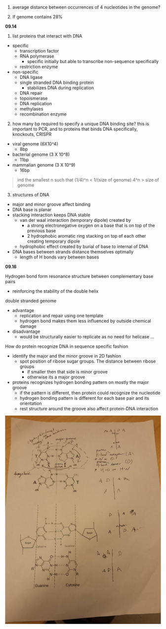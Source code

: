 
1. average distance between occurrences of 4 nucleotides in the genome?  

2. If genome contains 28%


__09.14__

1. list proteins that interact with DNA
  + specific
    + transcription factor  
    + RNA polymerase   
      + specific initially but able to transcribe non-sequence specifically  
    + restriction enzyme  
  + non-specific
    + DNA ligase
    + single stranded DNA binding protein
      + stabilizes DNA during replication
    + DNA repair  
    + topoismerase
    + DNA replication
    + methylases
    + recombination enzyme


2. how many bp required to specify a unique DNA binding site? this is important to PCR, and to proteins that binds DNA specifically, knockouts, CRISPR
  + viral genome (6X10^4)
    + 8bp
  + bacterial genome (3 X 10^8)
    + 11bp
  + mammalian genome (3 X 10^9)
    + 16bp

  > ind the smallest n such that (1/4)^n < 1/(size of genome) 4^n > size of genome


3. structures of DNA
  + major and minor groove affect binding
  + DNA base is planar  
  + stacking interaction keeps DNA stable  
    + van der waal interaction (temporary dipole) created by  
      + a strong electronegative oxygen on a base that is on top of the previous base
      + 2 hydrophobic aromatic ring stacking on top of each other creating temporary dipole
    + hydrophobic effect created by burial of base to internal of DNA
  + DNA bases between strands distance themselves optimally
    + length of H bonds vary between bases



__09.16__

Hydrogen bond form resonance structure between complementary base pairs
  + reinforcing the stability of the double helix

double stranded genome
+ advantage
  + replication and repair using one template
  + hydrogen bond makes them less influenced by outside chemical damage
+ disadvantage  
  + would be structurally easier to replicate as no need for helicase ...  


How do protein recognize DNA in sequence specific fashion

+ identify the major and the minor groove in 2D fashion
  + spot position of ribose sugar groups. The distance between ribose groups
    + if smaller then that side is minor groove
    + otherwise its a major groove  
+ proteins recognizes hydrogen bonding pattern on mostly the major groove
  + if the pattern is different, then protein could recognize the nucleotide  
  + hydrogen bonding pattern is different for each base pair and its orientation
  + rest structure around the groove also affect protein-DNA interaction


![grooves](./pics/grooves.jpg)
